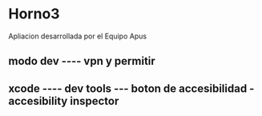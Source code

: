 # Horno3
Apliacion desarrollada por el Equipo Apus


## modo dev ---- vpn y permitir

## xcode ---- dev tools --- boton de accesibilidad - accesibility inspector
